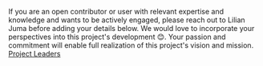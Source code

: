 If you are an open contributor or user with relevant expertise and knowledge and wants to be actively engaged, please reach out to Lilian Juma before adding your details below.  We would love to incorporate your perspectives into this project's development 😊. Your passion and commitment will enable full realization of this project's vision and mission. 
[Project Leaders](https://github.com/Lilian9/Open_Connect_Kenya/issues/12)

